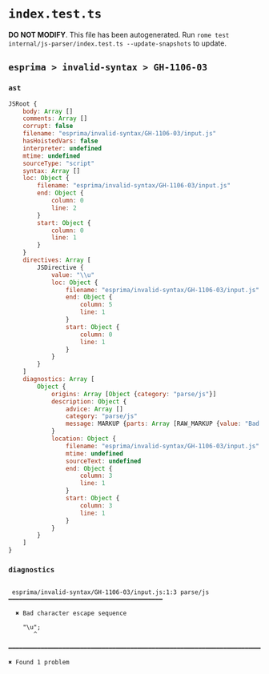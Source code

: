 # `index.test.ts`

**DO NOT MODIFY**. This file has been autogenerated. Run `rome test internal/js-parser/index.test.ts --update-snapshots` to update.

## `esprima > invalid-syntax > GH-1106-03`

### `ast`

```javascript
JSRoot {
	body: Array []
	comments: Array []
	corrupt: false
	filename: "esprima/invalid-syntax/GH-1106-03/input.js"
	hasHoistedVars: false
	interpreter: undefined
	mtime: undefined
	sourceType: "script"
	syntax: Array []
	loc: Object {
		filename: "esprima/invalid-syntax/GH-1106-03/input.js"
		end: Object {
			column: 0
			line: 2
		}
		start: Object {
			column: 0
			line: 1
		}
	}
	directives: Array [
		JSDirective {
			value: "\\u"
			loc: Object {
				filename: "esprima/invalid-syntax/GH-1106-03/input.js"
				end: Object {
					column: 5
					line: 1
				}
				start: Object {
					column: 0
					line: 1
				}
			}
		}
	]
	diagnostics: Array [
		Object {
			origins: Array [Object {category: "parse/js"}]
			description: Object {
				advice: Array []
				category: "parse/js"
				message: MARKUP {parts: Array [RAW_MARKUP {value: "Bad character escape sequence"}]}
			}
			location: Object {
				filename: "esprima/invalid-syntax/GH-1106-03/input.js"
				mtime: undefined
				sourceText: undefined
				end: Object {
					column: 3
					line: 1
				}
				start: Object {
					column: 3
					line: 1
				}
			}
		}
	]
}
```

### `diagnostics`

```

 esprima/invalid-syntax/GH-1106-03/input.js:1:3 parse/js ━━━━━━━━━━━━━━━━━━━━━━━━━━━━━━━━━━━━━━━━━━━

  ✖ Bad character escape sequence

    "\u";
       ^

━━━━━━━━━━━━━━━━━━━━━━━━━━━━━━━━━━━━━━━━━━━━━━━━━━━━━━━━━━━━━━━━━━━━━━━━━━━━━━━━━━━━━━━━━━━━━━━━━━━━

✖ Found 1 problem

```
